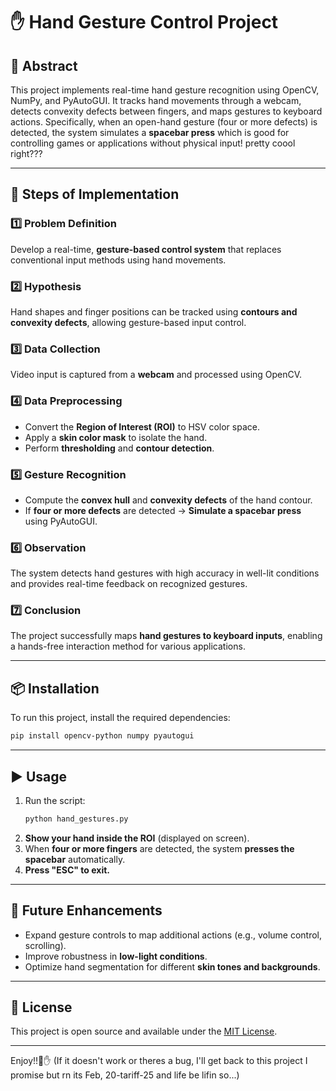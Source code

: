 # ✋ Hand Gesture Control Project  

## 🚀 Abstract  
This project implements real-time hand gesture recognition using OpenCV, NumPy, and PyAutoGUI. It tracks hand movements through a webcam, detects convexity defects between fingers, and maps gestures to keyboard actions. Specifically, when an open-hand gesture (four or more defects) is detected, the system simulates a **spacebar press** which is good for controlling games or applications without physical input! pretty coool right??? 

---

## 🧠 Steps of Implementation  

### 1️⃣ Problem Definition  
Develop a real-time, **gesture-based control system** that replaces conventional input methods using hand movements.  

### 2️⃣ Hypothesis  
Hand shapes and finger positions can be tracked using **contours and convexity defects**, allowing gesture-based input control.  

### 3️⃣ Data Collection  
Video input is captured from a **webcam** and processed using OpenCV.  

### 4️⃣ Data Preprocessing  
- Convert the **Region of Interest (ROI)** to HSV color space.  
- Apply a **skin color mask** to isolate the hand.  
- Perform **thresholding** and **contour detection**.  

### 5️⃣ Gesture Recognition  
- Compute the **convex hull** and **convexity defects** of the hand contour.  
- If **four or more defects** are detected → **Simulate a spacebar press** using PyAutoGUI.  

### 6️⃣ Observation  
The system detects hand gestures with high accuracy in well-lit conditions and provides real-time feedback on recognized gestures.  

### 7️⃣ Conclusion  
The project successfully maps **hand gestures to keyboard inputs**, enabling a hands-free interaction method for various applications.  

---

## 📦 Installation  

To run this project, install the required dependencies:  

```bash
pip install opencv-python numpy pyautogui
```

---

## ▶️ Usage  

1. Run the script:  
   ```bash
   python hand_gestures.py
   ```  
2. **Show your hand inside the ROI** (displayed on screen).  
3. When **four or more fingers** are detected, the system **presses the spacebar** automatically.  
4. **Press "ESC" to exit.**  

---

## 🚀 Future Enhancements  

- Expand gesture controls to map additional actions (e.g., volume control, scrolling).  
- Improve robustness in **low-light conditions**.  
- Optimize hand segmentation for different **skin tones and backgrounds**.  

---

## 📜 License  

This project is open source and available under the [MIT License](LICENSE).  

---

Enjoy!!🤖✋
(If it doesn't work or theres a bug, I'll get back to this project I promise but rn its Feb, 20-tariff-25 and life be lifin so...) 
